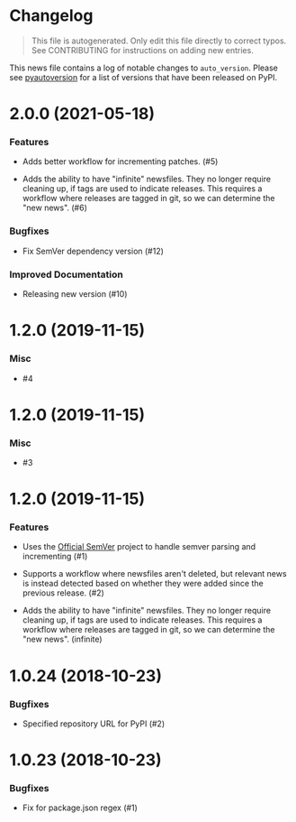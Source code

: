 # Changelog
> This file is autogenerated.
> Only edit this file directly to correct typos.
> See CONTRIBUTING for instructions on adding new entries.

This news file contains a log of notable changes to `auto_version`. Please see [pyautoversion](https://pypi.org/project/pyautoversion/#history>) for
a list of versions that have been released on PyPI.

[//]: # (begin_release_notes)

2.0.0 (2021-05-18)
==================

### Features

- Adds better workflow for incrementing patches. (#5)

- Adds the ability to have "infinite" newsfiles. They no longer require cleaning up, if tags are used to indicate releases.
    This requires a workflow where releases are tagged in git, so we can determine the "new news". (#6)

### Bugfixes

- Fix SemVer dependency version (#12)

### Improved Documentation

- Releasing new version (#10)


1.2.0 (2019-11-15)
==================

### Misc

- #4


1.2.0 (2019-11-15)
==================

### Misc

- #3


1.2.0 (2019-11-15)
==================

### Features

- Uses the [Official SemVer](https://pypi.org/project/semver) project to handle semver parsing and incrementing (#1)

- Supports a workflow where newsfiles aren't deleted, but relevant news is instead detected based on whether they were added since the previous release. (#2)

- Adds the ability to have "infinite" newsfiles. They no longer require cleaning up, if tags are used to indicate releases.
    This requires a workflow where releases are tagged in git, so we can determine the "new news". (infinite)


1.0.24 (2018-10-23)
===================

### Bugfixes

- Specified repository URL for PyPI (#2)


1.0.23 (2018-10-23)
===================

### Bugfixes

- Fix for package.json regex (#1)
